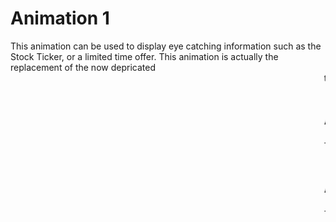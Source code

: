 # Animation 1
This animation can be used to display eye catching information such as the Stock Ticker, or a limited time offer. This animation is actually the replacement of the now depricated <marquee> tag.
![Alt Text](https://github.com/REBEL-OSUDA/CSS-Animations/blob/main/Stock%20Ticker/Stock%20Ticker%20-%20Google%20Chrome%202024-10-22%2022-43-03.gif)

# Animation 2
This animation is most useful when you want to make the Website look more dynamic to the viewer, since the elements are appearing as the viewer scrolls, i.e. we give the control to the viewer. 
![Alt Text](https://github.com/REBEL-OSUDA/CSS-Animations/blob/main/On-View%20Animation/On-View%20Animation%20-%20Google%20Chrome%202024-10-30%2013-03-12.gif)

# Animation 3
This animation uses some out of the box proprties to make it look like the border is rotating.
![Alt Text](https://github.com/REBEL-OSUDA/CSS-Animations/blob/main/Border-infinite%20animation.gif)
